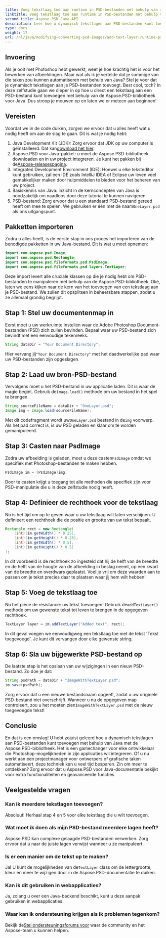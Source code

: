 ```yaml
---
title: Voeg tekstlaag toe aan runtime in PSD-bestanden met behulp van Java
linktitle: Voeg tekstlaag toe aan runtime in PSD-bestanden met behulp van Java
second_title: Aspose.PSD Java-API
description: Leer hoe u dynamisch tekstlagen aan PSD-bestanden kunt toevoegen met behulp van Java met Aspose.PSD. Volg deze stapsgewijze tutorial voor spannende automatiseringsmogelijkheden.
type: docs
weight: 17
url: /nl/java/modifying-converting-psd-images/add-text-layer-runtime-psd-files/
---
```

## Invoering
Als je ooit met Photoshop hebt gewerkt, weet je hoe krachtig het is voor het bewerken van afbeeldingen. Maar wat als ik je vertelde dat je sommige van die taken zou kunnen automatiseren met behulp van Java? Stel je voor dat je dynamisch tekstlagen aan je PSD-bestanden toevoegt. Best cool, toch? In deze zelfstudie gaan we dieper in op hoe u direct een tekstlaag aan een PSD-bestand kunt toevoegen met behulp van de Aspose.PSD-bibliotheek voor Java. Dus stroop je mouwen op en laten we er meteen aan beginnen!
## Vereisten
Voordat we in de code duiken, zorgen we ervoor dat u alles heeft wat u nodig heeft om aan de slag te gaan. Dit is wat je nodig hebt:
1.  Java Development Kit (JDK): Zorg ervoor dat JDK op uw computer is geïnstalleerd. Dat kan[download het hier](https://www.oracle.com/java/technologies/javase-jdk11-downloads.html).
2.  Aspose.PSD voor Java-pakket: u moet de Aspose.PSD-bibliotheek downloaden en in uw project integreren. Je kunt het pakken bij de[Aspose-releasespagina](https://releases.aspose.com/psd/java/).
3. Integrated Development Environment (IDE): Hoewel u elke teksteditor kunt gebruiken, zal een IDE zoals IntelliJ IDEA of Eclipse uw leven veel gemakkelijker maken door hulpmiddelen te bieden voor het beheren van uw project.
4. Basiskennis van Java: inzicht in de kernconcepten van Java is noodzakelijk om naadloos door deze tutorial te kunnen navigeren.
5.  PSD-bestand: Zorg ervoor dat u een standaard PSD-bestand gereed heeft om mee te spelen. We gebruiken er één met de naam`OneLayer.psd` als ons uitgangspunt.
## Pakketten importeren
Zodra u alles heeft, is de eerste stap in ons proces het importeren van de benodigde pakketten in uw Java-bestand. Dit is wat u moet opnemen:
```java
import com.aspose.psd.Image;
import com.aspose.psd.Rectangle;
import com.aspose.psd.fileformats.psd.PsdImage;
import com.aspose.psd.fileformats.psd.layers.TextLayer;
```
Deze import levert alle cruciale klassen op die je nodig hebt om PSD-bestanden te manipuleren met behulp van de Aspose.PSD-bibliotheek.
Oké, laten we eens kijken naar de kern van het toevoegen van een tekstlaag aan je PSD-bestand. We zullen dit opsplitsen in beheersbare stappen, zodat u ze allemaal grondig begrijpt.
## Stap 1: Stel uw documentenmap in
Eerst moet u uw werkruimte instellen waar de Adobe Photoshop Document-bestanden (PSD) zich zullen bevinden. Bepaal waar uw PSD-bestand zich bevindt met een eenvoudige tekenreeks.
```java
String dataDir = "Your Document Directory"; 
```
 Hier vervang jij`"Your Document Directory"` met het daadwerkelijke pad waar uw PSD-bestanden zijn opgeslagen.
## Stap 2: Laad uw bron-PSD-bestand
Vervolgens moet u het PSD-bestand in uw applicatie laden. Dit is waar de magie begint. Gebruik de`Image.load()` methode om uw bestand in het spel te brengen.
```java
String sourceFileName = dataDir + "OneLayer.psd"; 
Image img = Image.load(sourceFileName);
```
 Met dit codefragment wordt uw`OneLayer.psd` bestand in de`img` voorwerp. Als het pad correct is, is uw PSD geladen en klaar om te worden gemanipuleerd.
## Stap 3: Casten naar PsdImage
 Zodra uw afbeelding is geladen, moet u deze casten`PsdImage` omdat we specifiek met Photoshop-bestanden te maken hebben.
```java
PsdImage im = (PsdImage)img;
```
Door te casten krijgt u toegang tot alle methoden die specifiek zijn voor PSD-manipulatie die u in deze zelfstudie nodig heeft.
## Stap 4: Definieer de rechthoek voor de tekstlaag
Nu is het tijd om op te geven waar u uw tekstlaag wilt laten verschijnen. U definieert een rechthoek die de positie en grootte van uw tekst bepaalt.
```java
Rectangle rect = new Rectangle(
    (int)(im.getWidth() * 0.25),
    (int)(im.getHeight() * 0.25),
    (int)(im.getWidth() * 0.5),
    (int)(im.getHeight() * 0.5)
);
```
In dit voorbeeld is de rechthoek zo ingesteld dat hij de helft van de breedte en de helft van de hoogte van de afbeelding in beslag neemt, op een kwart van de breedte en overdwars geplaatst. Voel je vrij om deze waarden aan te passen om je tekst precies daar te plaatsen waar jij hem wilt hebben!
## Stap 5: Voeg de tekstlaag toe
 Nu het pièce de résistance: uw tekst toevoegen! Gebruik de`addTextLayer()` methode om uw gewenste tekst tot leven te brengen in de opgegeven rechthoek.
```java
TextLayer layer = im.addTextLayer("Added text", rect);
```
In dit geval voegen we eenvoudigweg een tekstlaag toe met de tekst 'Tekst toegevoegd'. Je kunt dit vervangen door elke gewenste string.
## Stap 6: Sla uw bijgewerkte PSD-bestand op
De laatste stap is het opslaan van uw wijzigingen in een nieuw PSD-bestand. Zo doe je dat:
```java
String psdPath = dataDir + "ImageWithTextLayer.psd";
im.save(psdPath);
```
 Zorg ervoor dat u een nieuwe bestandsnaam opgeeft, zodat u uw originele PSD-bestand niet overschrijft. Wanneer u nu de opgegeven map controleert, zou u het moeten zien`ImageWithTextLayer.psd` met de nieuw toegevoegde tekst!
## Conclusie
En dat is een omslag! U hebt zojuist geleerd hoe u dynamisch tekstlagen aan PSD-bestanden kunt toevoegen met behulp van Java met de Aspose.PSD-bibliotheek. Het is een gamechanger voor elke ontwikkelaar die Photoshop-mogelijkheden in zijn applicaties wil integreren. Of u nu werkt aan een projectmanager voor ontwerpers of grafische taken automatiseert, deze techniek kan u veel tijd besparen.
Zin om meer te ontdekken? Zorg ervoor dat u Aspose.PSD voor Java-documentatie bekijkt voor extra functionaliteiten en geavanceerde functies.
## Veelgestelde vragen
### Kan ik meerdere tekstlagen toevoegen?
Absoluut! Herhaal stap 4 en 5 voor elke tekstlaag die u wilt toevoegen.
### Wat moet ik doen als mijn PSD-bestand meerdere lagen heeft?
Aspose.PSD kan complexe gelaagde PSD-bestanden verwerken. Zorg ervoor dat u naar de juiste lagen verwijst wanneer u ze manipuleert.
### Is er een manier om de tekst op te maken?
 Ja! U kunt de mogelijkheden van de`TextLayer` class om de lettergrootte, kleur en meer te wijzigen door in de Aspose.PSD-documentatie te duiken.
### Kan ik dit gebruiken in webapplicaties?
Ja, zolang u over een Java-backend beschikt, kunt u deze aanpak gebruiken in webapplicaties.
### Waar kan ik ondersteuning krijgen als ik problemen tegenkom?
 Bekijk de[Stel ondersteuningsforums voor](https://forum.aspose.com/c/psd/34) waar de community en het Aspose-team u kunnen helpen.